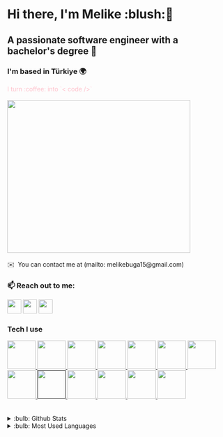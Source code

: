 <div align="">
<h1>Hi there, I'm Melike :blush:👋 </h1>
<h2>A passionate software engineer with a bachelor's degree 🤙</h2>
<h3>I'm based in Türkiye 🌍</h3>
<font color="pink">I turn :coffee: into `< code />` </font>
<br/><br/>
<img src="https://media.giphy.com/media/fXhdgo6ERFLukIcmX3/giphy.gif" align="center" width="420" height="350">
</div>
<br/>
<div align="">
✉️  You can contact me at (mailto: melikebuga15@gmail.com)
</div>
<div>
<h3 align="">📫 Reach out to me:   </h3>
<p align=""> 
<a href="https://github.com/melikebuga" target="_blank" rel="noreferrer"><img src="https://raw.githubusercontent.com/danielcranney/readme-generator/main/public/icons/socials/github.svg" width="32" height="32" /></a> 
<a href="http://www.instagram.com/mellikebuga" target="_blank" rel="noreferrer"><img src="https://raw.githubusercontent.com/danielcranney/readme-generator/main/public/icons/socials/instagram.svg" width="32" height="32" /></a> 
<a href="https://tr.linkedin.com/in/melikebuga46" target="_blank" rel="noreferrer"><img src="https://raw.githubusercontent.com/danielcranney/readme-generator/main/public/icons/socials/linkedin.svg" width="32" height="32" /></a></p>
<div align="">
<h3 align="">Tech I use</h3>
  
<a href="https://learn.microsoft.com/en-us/dotnet/csharp/" target="_blank">
<img align="" src="https://img.icons8.com/ios-filled/50/000000/c-sharp-logo.png" width="65" height="65" />
</a>
<a href="https://www.python.org/" target="_blank">
<img align="" src="https://img.icons8.com/color/48/000000/python--v1.png" width="65" height="65" />
</a>
<a href="https://opencv.org/" target="_blank">
<img align="" src="https://opencv.org/wp-content/uploads/2022/05/logo.png" width="65" height="65" />
</a>
<a href="https://pandas.pydata.org/" target="_blank">
<img align="" src="https://img.icons8.com/color/48/000000/pandas.png" width="65" height="65" />
</a>
<a href="https://keras.io/" target="_blank">
<img align="" src="https://cdn.icon-icons.com/icons2/2389/PNG/512/keras_logo_icon_145136.png" width="65" height="65" />
</a>
<a href="https://scikit-learn.org/stable/" target="_blank">
<img align="" src="https://scikit-learn.org/stable/_static/scikit-learn-logo-small.png" width="65" height="65" />
</a>
<a href="https://matplotlib.org/" target="_blank">
<img align="" src="https://matplotlib.org/_static/images/logo2.svg" width="65" height="65" />
</a>
<a href="https://git-scm.com/" target="_blank">
<img align="" src="https://img.icons8.com/color/48/000000/git.png" width="65" height="65" />
</a>
<a href="" target="_blank">
<img align="" src="https://img.icons8.com/color/48/000000/html-5--v1.png" width="65" height="65" />
</a>
<a href="https://www.tensorflow.org/" target="_blank">
<img align="" src="https://img.icons8.com/color/48/000000/tensorflow.png" width="65" height="65" />
</a>
<a href="https://www.mathworks.com/products/matlab.html" target="_blank">
<img align="" src="https://img.icons8.com/fluency/48/000000/matlab.png" width="65" height="65" />
</a>
<a href="https://www.microsoft.com/tr-tr/sql-server/sql-server-2019" target="_blank">
<img align="" src="https://img.icons8.com/ios/50/000000/sql.png" width="65" height="65" />
</a>
<a href="https://dotnet.microsoft.com/en-us/apps/aspnet/mvc" target="_blank">
<img align="" src="https://img.icons8.com/color/48/000000/net-framework.png" width="65" height="65" />
</a>
</div>
<br/><br/>
<details align="">
<summary>:bulb:  Github Stats</summary>
<img src="https://github-readme-stats.vercel.app/api?username=melikebuga&show_icons=true&locale=en" >
</details>
<details align="">
<summary>:bulb:  Most Used Languages</summary>
<img src="https://github-readme-stats.vercel.app/api/top-langs?username=darimuhittin&show_icons=true&locale=en&layout=compact" >
</details>
